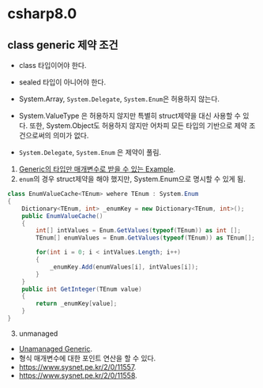 # csharp8.0

## class generic 제약 조건  

- class 타입이어야 한다.
- sealed 타입이 아니어야 한다. 
- System.Array, `System.Delegate`, `System.Enum`은 허용하지 않는다. 
- System.ValueType 은 허용하지 않지만 특별히 struct제약을 대신 사용할 수 있다.  또한, System.Object도 허용하지 않지만 어차피 모든 타입의 기반으로 제약 조건으로써의 의미가 없다.  

- `System.Delegate`, `System.Enum` 은 제약이 풀림. 
1. [Generic의 타입만 매개변수로 받을 수 있는 Example](./GenericEx.cs). 
2. `enum`의 경우 struct제약을 해야 했지만, System.Enum으로 명시할 수 있게 됨. 

```csharp
class EnumValueCache<TEnum> wehere TEnum : System.Enum
{
    Dictionary<TEnum, int> _enumKey = new Dictionary<TEnum, int>();
    public EnumValueCache()
    {
        int[] intValues = Enum.GetValues(typeof(TEnum)) as int [];
        TEnum[] enumValues = Enum.GetValues(typeof(TEnum)) as TEnum[];

        for(int i = 0; i < intValues.Length; i++)
        {
            _enumKey.Add(enumValues[i], intValues[i]);
        }
    }
    public int GetInteger(TEnum value)
    {
        return _enumKey[value];
    }
}
```

3. unmanaged

- [Unamanaged Generic](./GenericUnmanaged.cs). 
- 형식 매개변수에 대한 포인트 연산을 할 수 있다. 
- https://www.sysnet.pe.kr/2/0/11557. 
- https://www.sysnet.pe.kr/2/0/11558. 